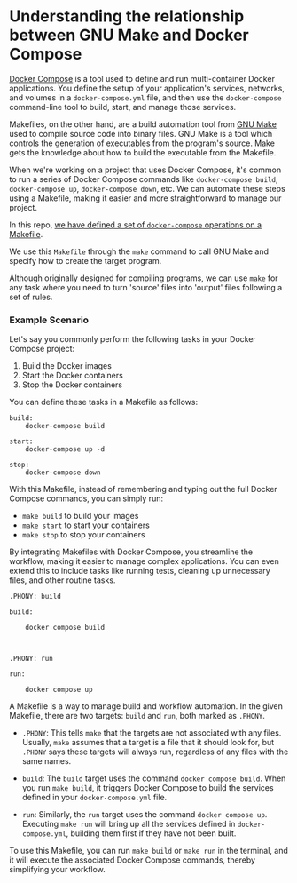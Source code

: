 # Understanding the relationship between GNU Make and Docker Compose

[Docker Compose](https://docs.docker.com/compose/) is a tool used to define and run multi-container Docker applications. You define the setup of your application's services, networks, and volumes in a `docker-compose.yml` file, and then use the `docker-compose` command-line tool to build, start, and manage those services.

Makefiles, on the other hand, are a build automation tool from [GNU Make](https://www.gnu.org/software/make/) used to compile source code into binary files. GNU Make is a tool which controls the generation of executables from the program's source. Make gets the knowledge about how to build the executable from the Makefile. 

When we're working on a project that uses Docker Compose, it's common to run a series of Docker Compose commands like `docker-compose build`, `docker-compose up`, `docker-compose down`, etc. We can automate these steps using a Makefile, making it easier and more straightforward to manage our project.

In this repo, [we have defined a set of `docker-compose` operations on a Makefile](https://github.com/andandandand/model-deployment-workshop/edit/master/markdown_notes/Understanding%20Makefiles%20in%20Docker%20Compose.md#:~:text=Dockerfile-,Makefile,-README.md). 

We use this `Makefile` through the `make` command to call GNU Make and specify how to create the target program. 

Although originally designed for compiling programs, we can use `make` for any task where you need to turn 'source' files into 'output' files following a set of rules.


### Example Scenario

Let's say you commonly perform the following tasks in your Docker Compose project:

1. Build the Docker images
2. Start the Docker containers
3. Stop the Docker containers

You can define these tasks in a Makefile as follows:

```make
build:
	docker-compose build

start:
	docker-compose up -d

stop:
	docker-compose down
```

With this Makefile, instead of remembering and typing out the full Docker Compose commands, you can simply run:

- `make build` to build your images
- `make start` to start your containers
- `make stop` to stop your containers

By integrating Makefiles with Docker Compose, you streamline the workflow, making it easier to manage complex applications. You can even extend this to include tasks like running tests, cleaning up unnecessary files, and other routine tasks.

```make
.PHONY: build

build:

	docker compose build

  

.PHONY: run

run:

	docker compose up
```
A Makefile is a way to manage build and workflow automation. In the given Makefile, there are two targets: `build` and `run`, both marked as `.PHONY`.

- `.PHONY`: This tells `make` that the targets are not associated with any files. Usually, `make` assumes that a target is a file that it should look for, but `.PHONY` says these targets will always run, regardless of any files with the same names.

- `build`: The `build` target uses the command `docker compose build`. When you run `make build`, it triggers Docker Compose to build the services defined in your `docker-compose.yml` file.

- `run`: Similarly, the `run` target uses the command `docker compose up`. Executing `make run` will bring up all the services defined in `docker-compose.yml`, building them first if they have not been built.

To use this Makefile, you can run `make build` or `make run` in the terminal, and it will execute the associated Docker Compose commands, thereby simplifying your workflow.
